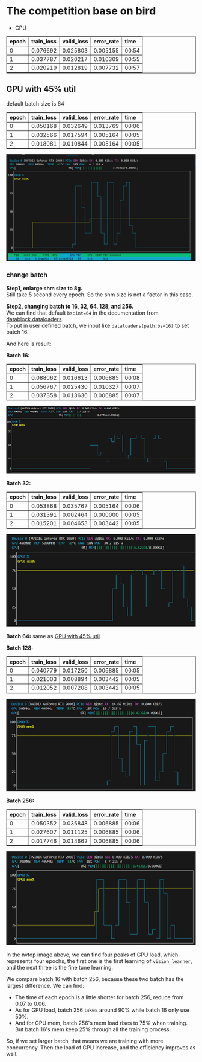# The competition base on bird 

- CPU

<table border="1" class="dataframe">
  <thead>
    <tr style="text-align: left;">
      <th>epoch</th>
      <th>train_loss</th>
      <th>valid_loss</th>
      <th>error_rate</th>
      <th>time</th>
    </tr>
  </thead>
  <tbody>
    <tr>
      <td>0</td>
      <td>0.076692</td>
      <td>0.025803</td>
      <td>0.005155</td>
      <td>00:54</td>
    </tr>
    <tr>
      <td>1</td>
      <td>0.037787</td>
      <td>0.020217</td>
      <td>0.010309</td>
      <td>00:55</td>
    </tr>
    <tr>
      <td>2</td>
      <td>0.020219</td>
      <td>0.012819</td>
      <td>0.007732</td>
      <td>00:57</td>
    </tr>
  </tbody>
</table>

## GPU with 45% util
default batch size is 64

<table border="1" class="dataframe">
  <thead>
    <tr style="text-align: left;">
      <th>epoch</th>
      <th>train_loss</th>
      <th>valid_loss</th>
      <th>error_rate</th>
      <th>time</th>
    </tr>
  </thead>
  <tbody>
    <tr>
      <td>0</td>
      <td>0.050168</td>
      <td>0.032649</td>
      <td>0.013769</td>
      <td>00:06</td>
    </tr>
    <tr>
      <td>1</td>
      <td>0.032566</td>
      <td>0.017594</td>
      <td>0.005164</td>
      <td>00:05</td>
    </tr>
    <tr>
      <td>2</td>
      <td>0.018081</td>
      <td>0.010844</td>
      <td>0.005164</td>
      <td>00:05</td>
    </tr>
  </tbody>
</table>


![nvtop](/images/2024-04-14-GPUvsCPU/image.png)


### change batch 

**Step1, enlarge shm size to 8g.**\
Still take 5 second every epoch. So the shm size is not a factor in this case.

**Step2, changing batch to 16, 32, 64, 128, and 256.**\
We can find that default `bs:int=64` in the documentation from [datablock.dataloaders](https://docs.fast.ai/data.block.html#datablock.dataloaders).\
To put in user defined batch, we input like `dataloaders(path,bs=16)` to set batch 16.

And here is result:

**Batch 16:**
<table border="1" class="dataframe">
  <thead>
    <tr style="text-align: left;">
      <th>epoch</th>
      <th>train_loss</th>
      <th>valid_loss</th>
      <th>error_rate</th>
      <th>time</th>
    </tr>
  </thead>
  <tbody>
    <tr>
      <td>0</td>
      <td>0.088062</td>
      <td>0.016613</td>
      <td>0.006885</td>
      <td>00:08</td>
    </tr>
    <tr>
      <td>1</td>
      <td>0.056767</td>
      <td>0.025430</td>
      <td>0.010327</td>
      <td>00:07</td>
    </tr>
    <tr>
      <td>2</td>
      <td>0.037358</td>
      <td>0.013636</td>
      <td>0.006885</td>
      <td>00:07</td>
    </tr>
  </tbody>
</table>

![nvtop](/images/2024-04-14-GPUvsCPU/image16.png)

**Batch 32:**
<table border="1" class="dataframe">
  <thead>
    <tr style="text-align: left;">
      <th>epoch</th>
      <th>train_loss</th>
      <th>valid_loss</th>
      <th>error_rate</th>
      <th>time</th>
    </tr>
  </thead>
  <tbody>
    <tr>
      <td>0</td>
      <td>0.053868</td>
      <td>0.035767</td>
      <td>0.005164</td>
      <td>00:06</td>
    </tr>
    <tr>
      <td>1</td>
      <td>0.031391</td>
      <td>0.002464</td>
      <td>0.000000</td>
      <td>00:05</td>
    </tr>
    <tr>
      <td>2</td>
      <td>0.015201</td>
      <td>0.004653</td>
      <td>0.003442</td>
      <td>00:05</td>
    </tr>
  </tbody>
</table>

![nvtop](/images/2024-04-14-GPUvsCPU/image32.png)

**Batch 64:**
same as [GPU with 45% util](#gpu-with-45-util)


**Batch 128:**
<table border="1" class="dataframe">
  <thead>
    <tr style="text-align: left;">
      <th>epoch</th>
      <th>train_loss</th>
      <th>valid_loss</th>
      <th>error_rate</th>
      <th>time</th>
    </tr>
  </thead>
  <tbody>
    <tr>
      <td>0</td>
      <td>0.040779</td>
      <td>0.017250</td>
      <td>0.006885</td>
      <td>00:05</td>
    </tr>
    <tr>
      <td>1</td>
      <td>0.021003</td>
      <td>0.008894</td>
      <td>0.003442</td>
      <td>00:05</td>
    </tr>
    <tr>
      <td>2</td>
      <td>0.012052</td>
      <td>0.007208</td>
      <td>0.003442</td>
      <td>00:05</td>
    </tr>
  </tbody>
</table>

![nvtop](/images/2024-04-14-GPUvsCPU/image128.png)


**Batch 256:**
<table border="1" class="dataframe">
  <thead>
    <tr style="text-align: left;">
      <th>epoch</th>
      <th>train_loss</th>
      <th>valid_loss</th>
      <th>error_rate</th>
      <th>time</th>
    </tr>
  </thead>
  <tbody>
    <tr>
      <td>0</td>
      <td>0.050352</td>
      <td>0.035848</td>
      <td>0.006885</td>
      <td>00:06</td>
    </tr>
    <tr>
      <td>1</td>
      <td>0.027607</td>
      <td>0.011125</td>
      <td>0.006885</td>
      <td>00:06</td>
    </tr>
    <tr>
      <td>2</td>
      <td>0.017746</td>
      <td>0.014662</td>
      <td>0.006885</td>
      <td>00:06</td>
    </tr>
  </tbody>
</table>

![nvtop](/images/2024-04-14-GPUvsCPU/image256.png)

In the nvtop image above, we can find four peaks of GPU load, which represents four epochs, the first one is the first learning of `vision_learner`, and the next three is the fine tune learning. 

We compare batch 16 with batch 256, because these two batch has the largest difference. We can find:

- The time of each epoch is a little shorter for batch 256, reduce from 0.07 to 0.06.
- As for GPU load, batch 256 takes around 90% while batch 16 only use 50%. 
- And for GPU mem, batch 256's mem load rises to 75% when training. But batch 16's mem keep 25% through all the training process.

So, if we set larger batch, that means we are training with more concurrency. Then the load of GPU increase, and the efficiency improves as well.
